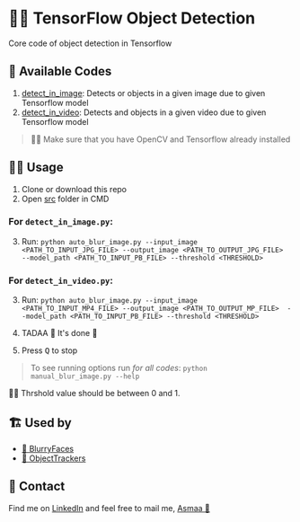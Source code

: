 # 👩‍🔬 TensorFlow Object Detection
Core code of object detection in Tensorflow

## 🙌 Available Codes
1. [detect_in_image](./src/detect_in_image.py): Detects or objects in a given image due to given Tensorflow model
2. [detect_in_video](./src/detect_in_video.py): Detects and objects in a given video due to given Tensorflow model

> 👮‍♀️ Make sure that you have OpenCV and Tensorflow already installed

## 👩‍🚀 Usage 
1. Clone or download this repo
2. Open [src](/src) folder in CMD

### For `detect_in_image.py`:
3. Run:
   `python auto_blur_image.py --input_image <PATH_TO_INPUT_JPG_FILE> --output_image <PATH_TO_OUTPUT_JPG_FILE>  --model_path <PATH_TO_INPUT_PB_FILE> --threshold <THRESHOLD>`

### For `detect_in_video.py`:
3. Run:
   `python auto_blur_image.py --input_image <PATH_TO_INPUT_MP4_FILE> --output_image <PATH_TO_OUTPUT_MP_FILE>  --model_path <PATH_TO_INPUT_PB_FILE> --threshold <THRESHOLD>`

4. TADAA 🎉 It's done 🤗
5. Press <kbd>Q</kbd> to stop

> To see running options run _for all codes_:
>   `python manual_blur_image.py --help`

👮‍♀️ Thrshold value should be between 0 and 1.

## 🏗️ Used by
- [👧 BlurryFaces](https://github.com/asmaamirkhan/BlurryFaces)
- [🐾 ObjectTrackers](https://github.com/asmaamirkhan/ObjectTracker-s-)

## 💼 Contact
Find me on [LinkedIn](https://www.linkedin.com/in/asmaamirkhan/) and feel free to mail me, [Asmaa 🦋](mailto:asmaamirkhan.am@gmail.com)
